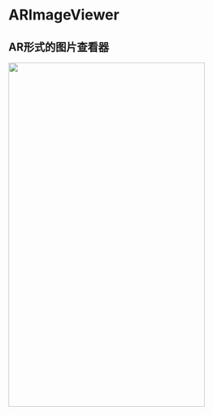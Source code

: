 # ARImageViewer
## AR形式的图片查看器
<Img height=678 width=386 src="https://github.com/keayou/ARImageViewer/blob/master/src/Feb-27-2018%2019-48-01.gif">

